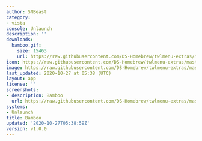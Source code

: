 ```yaml
---
author: SNBeast
category:
- vista
console: Unlaunch
description: ''
downloads:
  bamboo.gif:
    size: 15463
    url: https://raw.githubusercontent.com/DS-Homebrew/twlmenu-extras/master/_nds/TWiLightMenu/unlaunch/backgrounds/bamboo.gif
icon: https://raw.githubusercontent.com/DS-Homebrew/twlmenu-extras/master/_nds/TWiLightMenu/unlaunch/backgrounds/bamboo.gif
image: https://raw.githubusercontent.com/DS-Homebrew/twlmenu-extras/master/_nds/TWiLightMenu/unlaunch/backgrounds/bamboo.gif
last_updated: 2020-10-27 at 05:38 (UTC)
layout: app
license: ''
screenshots:
- description: Bamboo
  url: https://raw.githubusercontent.com/DS-Homebrew/twlmenu-extras/master/_nds/TWiLightMenu/unlaunch/backgrounds/bamboo.gif
systems:
- Unlaunch
title: Bamboo
updated: '2020-10-27T05:38:59Z'
version: v1.0.0
---
```

